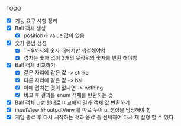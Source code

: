 TODO
- [x] 기능 요구 사항 정리
- [x] Ball 객체 생성
  - [x] position과 value 값이 있음
- [x] 숫자 랜덤 생성
  - [x] 1 - 9까지의 숫자 내에서만 생성해야함
  - [x] 겹치는 숫자 없이 3개의 무작위의 숫자를 반환 해야함
- [x] Ball 객체 비교하기
  - [x] 같은 자리에 같은 값 -> strike
  - [x] 다른 자리에 같은 값 -> ball
  - [x] 아예 겹치는 것이 없다면 -> nothing
  - [x] 비교 후 결과를 enum 객체를 반환하는 것
- [x] Ball 객체 List 형태로 비교해서 결과 객채 값 반환하기
- [x] inputView 와 outputView 를 따로 두어 ui 생성을 담당해야 함
- [x] 게임 종료 후 다시 시작하는 것과 종료 중 선택하여 다시 재 실행 할 수 있다.
